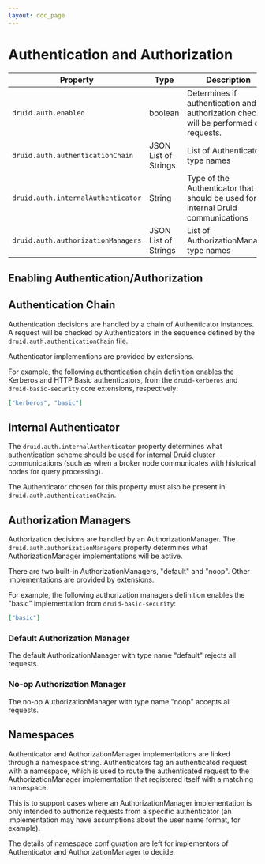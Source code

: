 ```yaml
---
layout: doc_page
---
```


# Authentication and Authorization

|Property|Type|Description|Default|Required|
|--------|-----------|--------|--------|--------|
|`druid.auth.enabled`|boolean|Determines if authentication and authorization checks will be performed on requests.|false|no|
|`druid.auth.authenticationChain`|JSON List of Strings|List of Authenticator type names|null|yes, if auth enabled|
|`druid.auth.internalAuthenticator`|String|Type of the Authenticator that should be used for internal Druid communications|null|yes, if auth enabled|
|`druid.auth.authorizationManagers`|JSON List of Strings|List of AuthorizationManager type names |null|yes, if auth enabled|

## Enabling Authentication/Authorization

## Authentication Chain
Authentication decisions are handled by a chain of Authenticator instances. A request will be checked by Authenticators in the sequence defined by the `druid.auth.authenticationChain` file.

Authenticator implementions are provided by extensions.

For example, the following authentication chain definition enables the Kerberos and HTTP Basic authenticators, from the `druid-kerberos` and `druid-basic-security` core extensions, respectively:

```json
["kerberos", "basic"]
```

## Internal Authenticator
The `druid.auth.internalAuthenticator` property determines what authentication scheme should be used for internal Druid cluster communications (such as when a broker node communicates with historical nodes for query processing).

The Authenticator chosen for this property must also be present in `druid.auth.authenticationChain`.

## Authorization Managers
Authorization decisions are handled by an AuthorizationManager. The `druid.auth.authorizationManagers` property determines what AuthorizationManager implementations will be active.

There are two built-in AuthorizationManagers, "default" and "noop". Other implementations are provided by extensions.

For example, the following authorization managers definition enables the "basic" implementation from `druid-basic-security`:

```json
["basic"]
```

### Default Authorization Manager
The default AuthorizationManager with type name "default" rejects all requests.

### No-op Authorization Manager
The no-op AuthorizationManager with type name "noop" accepts all requests.


## Namespaces
Authenticator and AuthorizationManager implementations are linked through a namespace string. Authenticators tag an authenticated request with a namespace, which is used to route the authenticated request to the AuthorizationManager implementation that registered itself with a matching namespace.

This is to support cases where an AuthorizationManager implementation is only intended to authorize requests from a specific authenticator (an implementation may have assumptions about the user name format, for example).

The details of namespace configuration are left for implementors of Authenticator and AuthorizationManager to decide.
